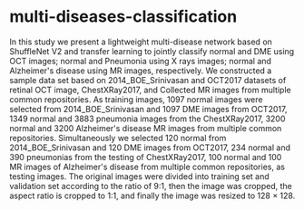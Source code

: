 # multi-diseases-classification

  In this study we present a lightweight multi-disease network based on ShuffleNet V2 and transfer learning to jointly classify normal and DME using OCT images; normal and Pneumonia using X rays images; normal and Alzheimer's disease using MR images, respectively. We constructed a sample data set based on 2014_BOE_Srinivasan and OCT2017 datasets of retinal OCT image, ChestXRay2017, and Collected MR images from multiple common repositories. As training images, 1097 normal images were selected from 2014_BOE_Srinivasan and 1097 DME images from OCT2017, 1349 normal and 3883 pneumonia images from the ChestXRay2017, 3200 normal and 3200 Alzheimer's disease MR images from multiple common repositories. Simultaneously we selected 120 normal from 2014_BOE_Srinivasan and 120 DME images from OCT2017, 234 normal and 390 pneumonias from the testing of ChestXRay2017, 100 normal and 100 MR images of Alzheimer's disease from multiple common repositories, as testing images. The original images were divided into training set and validation set according to the ratio of 9:1, then the image was cropped, the aspect ratio is cropped to 1:1, and finally the image was resized to 128 × 128.


